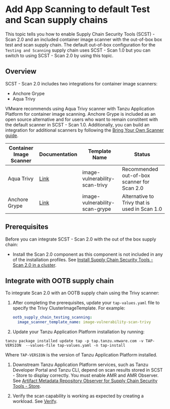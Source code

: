 # Add App Scanning to default Test and Scan supply chains

This topic tells you how to enable Supply Chain Security Tools (SCST) - Scan 2.0
and an included container image scanner with the out-of-box box test and scan supply
chain. The default out-of-box configuration for the `Testing and
Scanning` supply chain uses SCST - Scan 1.0 but you can switch to using SCST - Scan 2.0 by using this topic.

## <a id="overview"></a> Overview

SCST - Scan 2.0 includes two integrations for container image scanners: 

- Anchore Grype
- Aqua Trivy

VMware recommends using Aqua Trivy scanner with Tanzu Application Platform for
container image scanning.  Anchore Grype is included as an open source
alternative and for users who want to remain constitent with the default scanner
in SCST - Scan 1.0.  Additionally, you can build an integration for additional
scanners by following the [Bring Your Own Scanner
guide](./bring-your-own-scanner.hbs.md).

| Container Image Scanner | Documentation | Template Name |  Status |
| --- | --- | --- | --- |
| Aqua Trivy | [Link](https://aquasecurity.github.io/trivy) | image-vulnerability-scan-trivy | Recommended out-of-box scanner for Scan 2.0 |
| Anchore Grype | [Link](https://github.com/anchore/grype) | image-vulnerability-scan-grype | Alternative to Trivy that is used in Scan 1.0 |

## <a id="prerequisites"></a> Prerequisites

Before you can integrate SCST - Scan 2.0 with the out of the box supply chain:

- Install the Scan 2.0 component as this component is not included in any of the installation profiles. See [Install Supply Chain Security Tools - Scan 2.0 in a cluster](./install-app-scanning.hbs.md).

## <a id="integration-supply-chain"></a> Integrate with OOTB supply chain

To integrate Scan 2.0 with an OOTB supply chain using the Trivy scanner:

1. After completing the prerequisites, update your `tap-values.yaml` file to specify the Trivy ClusterImageTemplate. For example:

    ```yaml
    ootb_supply_chain_testing_scanning:
      image_scanner_template_name: image-vulnerability-scan-trivy
    ```

1. Update your Tanzu Application Platform installation by running:

  ```console
  tanzu package installed update tap -p tap.tanzu.vmware.com -v TAP-VERSION  --values-file tap-values.yaml -n tap-install
  ```

  Where `TAP-VERSION` is the version of Tanzu Application Platform installed.

1. Downstream Tanzu Application Platform services, such as Tanzu Developer Portal and Tanzu CLI, depend on scan results stored in SCST - Store to display correctly. You must enable AMR and AMR Observer. See [Artifact Metadata Repository Observer for Supply Chain Security Tools - Store](../scst-store/amr/install-amr-observer.hbs.md).

1. Verify the scan capability is working as expected by creating a workload. See [Verify](./verify-app-scanning-supply-chain.hbs.md).
